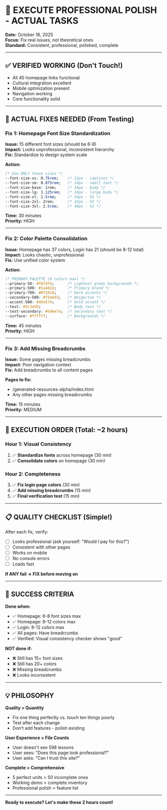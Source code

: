 # 🎯 EXECUTE PROFESSIONAL POLISH - ACTUAL TASKS

**Date:** October 18, 2025  
**Focus:** Fix real issues, not theoretical ones  
**Standard:** Consistent, professional, polished, complete

---

## ✅ VERIFIED WORKING (Don't Touch!)

- All 45 homepage links functional
- Cultural integration excellent
- Mobile optimization present
- Navigation working
- Core functionality solid

---

## 🔧 ACTUAL FIXES NEEDED (From Testing)

### Fix 1: Homepage Font Size Standardization
**Issue:** 15 different font sizes (should be 6-8)  
**Impact:** Looks unprofessional, inconsistent hierarchy  
**Fix:** Standardize to design system scale

**Action:**
```css
/* Use ONLY these sizes */
--font-size-xs: 0.75rem;    /* 12px - captions */
--font-size-sm: 0.875rem;   /* 14px - small text */
--font-size-base: 1rem;     /* 16px - body */
--font-size-lg: 1.125rem;   /* 18px - large body */
--font-size-xl: 1.5rem;     /* 24px - h3 */
--font-size-2xl: 2rem;      /* 32px - h2 */
--font-size-3xl: 2.5rem;    /* 40px - h1 */
```

**Time:** 30 minutes  
**Priority:** HIGH

---

### Fix 2: Color Palette Consolidation
**Issue:** Homepage has 37 colors, Login has 21 (should be 8-12 total)  
**Impact:** Looks chaotic, unprofessional  
**Fix:** Use unified color system

**Action:**
```css
/* PRIMARY PALETTE (8 colors max) */
--primary-50: #f0fdf4;      /* Lightest green backgrounds */
--primary-500: #1a4d2e;     /* Primary brand */
--primary-700: #0f2818;     /* Dark accents */
--secondary-500: #f5e6d3;   /* Beige/tan */
--accent-500: #d4a574;      /* Gold accent */
--text: #2c3e50;            /* Body text */
--text-secondary: #546e7a;  /* Secondary text */
--surface: #ffffff;         /* Backgrounds */
```

**Time:** 45 minutes  
**Priority:** HIGH

---

### Fix 3: Add Missing Breadcrumbs
**Issue:** Some pages missing breadcrumbs  
**Impact:** Poor navigation context  
**Fix:** Add breadcrumbs to all content pages

**Pages to fix:**
- /generated-resources-alpha/index.html
- Any other pages missing breadcrumbs

**Time:** 15 minutes  
**Priority:** MEDIUM

---

## 🎯 EXECUTION ORDER (Total: ~2 hours)

### **Hour 1: Visual Consistency**
1. ✅ **Standardize fonts** across homepage (30 min)
2. ✅ **Consolidate colors** on homepage (30 min)

### **Hour 2: Completeness**
3. ✅ **Fix login page colors** (30 min)
4. ✅ **Add missing breadcrumbs** (15 min)
5. ✅ **Final verification test** (15 min)

---

## 📋 QUALITY CHECKLIST (Simple!)

After each fix, verify:
- [ ] Looks professional (ask yourself: "Would I pay for this?")
- [ ] Consistent with other pages
- [ ] Works on mobile
- [ ] No console errors
- [ ] Loads fast

**If ANY fail → FIX before moving on**

---

## 🚀 SUCCESS CRITERIA

**Done when:**
- ✅ Homepage: 6-8 font sizes max
- ✅ Homepage: 8-12 colors max
- ✅ Login: 8-12 colors max
- ✅ All pages: Have breadcrumbs
- ✅ Verified: Visual consistency checker shows "good"

**NOT done if:**
- ❌ Still has 15+ font sizes
- ❌ Still has 20+ colors
- ❌ Missing breadcrumbs
- ❌ Looks inconsistent

---

## 💡 PHILOSOPHY

**Quality > Quantity**
- Fix one thing perfectly vs. touch ten things poorly
- Test after each change
- Don't add features - polish existing

**User Experience > File Counts**
- User doesn't see 598 lessons
- User sees: "Does this page look professional?"
- User asks: "Can I trust this site?"

**Complete > Comprehensive**
- 5 perfect units > 50 incomplete ones
- Working demo > complete inventory
- Professional polish > feature list

---

**Ready to execute? Let's make these 2 hours count!**

